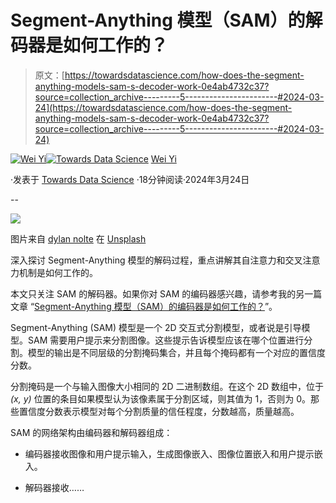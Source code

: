 # Segment-Anything 模型（SAM）的解码器是如何工作的？

> 原文：[https://towardsdatascience.com/how-does-the-segment-anything-models-sam-s-decoder-work-0e4ab4732c37?source=collection_archive---------5-----------------------#2024-03-24](https://towardsdatascience.com/how-does-the-segment-anything-models-sam-s-decoder-work-0e4ab4732c37?source=collection_archive---------5-----------------------#2024-03-24)

[](https://jasonweiyi.medium.com/?source=post_page---byline--0e4ab4732c37--------------------------------)[![Wei Yi](../Images/24b7a438912082519f24d18e11ac9638.png)](https://jasonweiyi.medium.com/?source=post_page---byline--0e4ab4732c37--------------------------------)[](https://towardsdatascience.com/?source=post_page---byline--0e4ab4732c37--------------------------------)[![Towards Data Science](../Images/a6ff2676ffcc0c7aad8aaf1d79379785.png)](https://towardsdatascience.com/?source=post_page---byline--0e4ab4732c37--------------------------------) [Wei Yi](https://jasonweiyi.medium.com/?source=post_page---byline--0e4ab4732c37--------------------------------)

·发表于 [Towards Data Science](https://towardsdatascience.com/?source=post_page---byline--0e4ab4732c37--------------------------------) ·18分钟阅读·2024年3月24日

--

![](../Images/b352f48ee952208b5f82ab47be181458.png)

图片来自 [dylan nolte](https://unsplash.com/@dylan_nolte?utm_source=medium&utm_medium=referral) 在 [Unsplash](https://unsplash.com/?utm_source=medium&utm_medium=referral)

深入探讨 Segment-Anything 模型的解码过程，重点讲解其自注意力和交叉注意力机制是如何工作的。

本文只关注 SAM 的解码器。如果你对 SAM 的编码器感兴趣，请参考我的另一篇文章 “[Segment-Anything 模型（SAM）的编码器是如何工作的？](https://medium.com/towards-data-science/how-does-the-segment-anything-models-sam-s-encoder-work-003a8a6e3f8b)”。

Segment-Anything (SAM) 模型是一个 2D 交互式分割模型，或者说是引导模型。SAM 需要用户提示来分割图像。这些提示告诉模型应该在哪个位置进行分割。模型的输出是不同层级的分割掩码集合，并且每个掩码都有一个对应的置信度分数。

分割掩码是一个与输入图像大小相同的 2D 二进制数组。在这个 2D 数组中，位于 *(x, y)* 位置的条目如果模型认为该像素属于分割区域，则其值为 1，否则为 0。那些置信度分数表示模型对每个分割质量的信任程度，分数越高，质量越高。

SAM 的网络架构由编码器和解码器组成：

+   编码器接收图像和用户提示输入，生成图像嵌入、图像位置嵌入和用户提示嵌入。

+   解码器接收……

